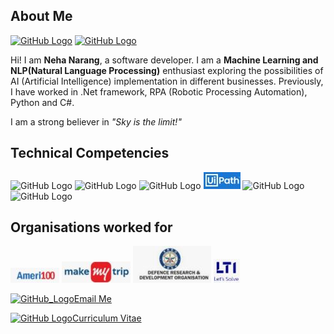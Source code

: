 ## About Me
[![GitHub Logo](linkedin.ico)](https://www.linkedin.com/in/nehanarang83/) [![GitHub Logo](instagram.ico)](https://www.instagram.com/neha.narang83/)

Hi! I am <b> Neha Narang</b>, a software developer. I am a <b>Machine Learning and NLP(Natural Language Processing)</b> enthusiast exploring the possibilities of AI (Artificial Intelligence) implementation in different businesses. Previously, I have worked in .Net framework, RPA (Robotic Processing Automation), Python and C#. 

I am a strong believer in <i> "Sky is the limit!"</i>


## Technical Competencies
![GitHub Logo](AI.ico)  ![GitHub Logo](Python.ico)  ![GitHub Logo](SQL.ico)  ![GitHub Logo](UiPath.JPG)  ![GitHub Logo](DotNet.ico)  ![GitHub Logo](CSharp.ico) 


## Organisations worked for
![GitHub Logo](Ameri100.JPG) ![GitHub Logo](MMT1.JPG) ![GitHub Logo](DRDO.JPG) ![GitHub Logo](LTI.JPG)



[![GitHub_Logo](email.ico)Email Me](mailto:nehanarang83@gmail.com)

[![GitHub Logo](CV.ico)Curriculum Vitae](https://github.com/nehnar2021/nehnar2021/blob/main/NehaNarang.pdf)



